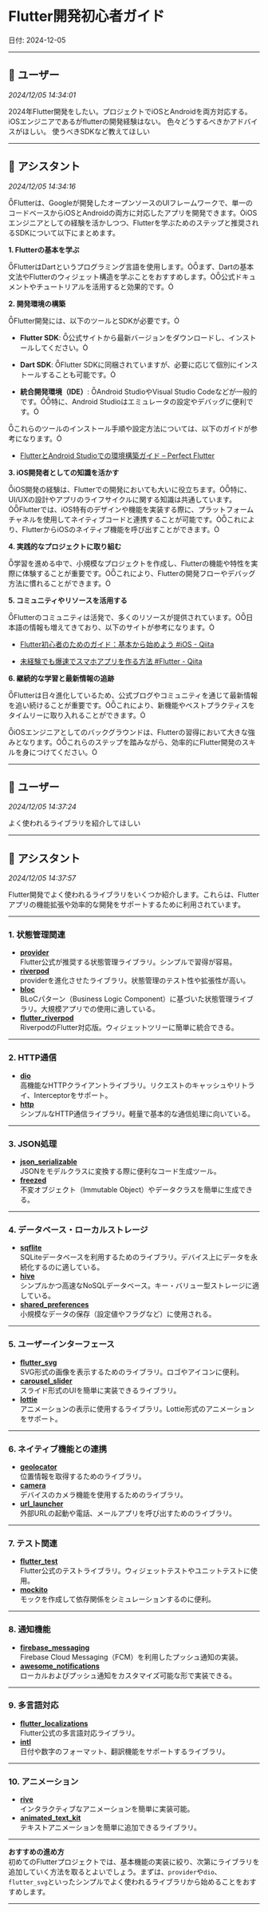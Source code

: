# Flutter開発初心者ガイド

日付: 2024-12-05

---

## 👤 ユーザー
*2024/12/05 14:34:01*

2024年Flutter開発をしたい。プロジェクトでiOSとAndroidを両方対応する。
iOSエンジニアであるがflutterの開発経験はない。
色々どうするべきかアドバイスがほしい。
使うべきSDKなど教えてほしい

---

## 🤖 アシスタント
*2024/12/05 14:34:16*

Flutterは、Googleが開発したオープンソースのUIフレームワークで、単一のコードベースからiOSとAndroidの両方に対応したアプリを開発できます。iOSエンジニアとしての経験を活かしつつ、Flutterを学ぶためのステップと推奨されるSDKについて以下にまとめます。

**1. Flutterの基本を学ぶ**

FlutterはDartというプログラミング言語を使用します。まず、Dartの基本文法やFlutterのウィジェット構造を学ぶことをおすすめします。公式ドキュメントやチュートリアルを活用すると効果的です。

**2. 開発環境の構築**

Flutter開発には、以下のツールとSDKが必要です。

- **Flutter SDK**: 公式サイトから最新バージョンをダウンロードし、インストールしてください。

- **Dart SDK**: Flutter SDKに同梱されていますが、必要に応じて個別にインストールすることも可能です。

- **統合開発環境（IDE）**: Android StudioやVisual Studio Codeなどが一般的です。特に、Android Studioはエミュレータの設定やデバッグに便利です。

これらのツールのインストール手順や設定方法については、以下のガイドが参考になります。

- [FlutterとAndroid Studioでの環境構築ガイド – Perfect Flutter](https://perfectflutter.com/367/flutter%E3%81%A8android-studio%E3%81%A7%E3%81%AE%E7%92%B0%E5%A2%83%E6%A7%8B%E7%AF%89%E3%82%AC%E3%82%A4%E3%83%89/)

**3. iOS開発者としての知識を活かす**

iOS開発の経験は、Flutterでの開発においても大いに役立ちます。特に、UI/UXの設計やアプリのライフサイクルに関する知識は共通しています。Flutterでは、iOS特有のデザインや機能を実装する際に、プラットフォームチャネルを使用してネイティブコードと連携することが可能です。これにより、FlutterからiOSのネイティブ機能を呼び出すことができます。

**4. 実践的なプロジェクトに取り組む**

学習を進める中で、小規模なプロジェクトを作成し、Flutterの機能や特性を実際に体験することが重要です。これにより、Flutterの開発フローやデバッグ方法に慣れることができます。

**5. コミュニティやリソースを活用する**

Flutterのコミュニティは活発で、多くのリソースが提供されています。日本語の情報も増えてきており、以下のサイトが参考になります。

- [Flutter初心者のためのガイド：基本から始めよう #iOS - Qiita](https://qiita.com/NegishiS/items/1b7ba800908929adfdd2)

- [未経験でも爆速でスマホアプリを作る方法 #Flutter - Qiita](https://qiita.com/kominato_slj/items/d12b0fdbca6252a9ab91)

**6. 継続的な学習と最新情報の追跡**

Flutterは日々進化しているため、公式ブログやコミュニティを通じて最新情報を追い続けることが重要です。これにより、新機能やベストプラクティスをタイムリーに取り入れることができます。

iOSエンジニアとしてのバックグラウンドは、Flutterの習得において大きな強みとなります。これらのステップを踏みながら、効率的にFlutter開発のスキルを身につけてください。

---

## 👤 ユーザー
*2024/12/05 14:37:24*

よく使われるライブラリを紹介してほしい

---

## 🤖 アシスタント
*2024/12/05 14:37:57*

Flutter開発でよく使われるライブラリをいくつか紹介します。これらは、Flutterアプリの機能拡張や効率的な開発をサポートするために利用されています。

---

### **1. 状態管理関連**
- **[provider](https://pub.dev/packages/provider)**  
  Flutter公式が推奨する状態管理ライブラリ。シンプルで習得が容易。
- **[riverpod](https://pub.dev/packages/riverpod)**  
  providerを進化させたライブラリ。状態管理のテスト性や拡張性が高い。
- **[bloc](https://pub.dev/packages/flutter_bloc)**  
  BLoCパターン（Business Logic Component）に基づいた状態管理ライブラリ。大規模アプリでの使用に適している。
- **[flutter_riverpod](https://pub.dev/packages/flutter_riverpod)**  
  RiverpodのFlutter対応版。ウィジェットツリーに簡単に統合できる。

---

### **2. HTTP通信**
- **[dio](https://pub.dev/packages/dio)**  
  高機能なHTTPクライアントライブラリ。リクエストのキャッシュやリトライ、Interceptorをサポート。
- **[http](https://pub.dev/packages/http)**  
  シンプルなHTTP通信ライブラリ。軽量で基本的な通信処理に向いている。

---

### **3. JSON処理**
- **[json_serializable](https://pub.dev/packages/json_serializable)**  
  JSONをモデルクラスに変換する際に便利なコード生成ツール。
- **[freezed](https://pub.dev/packages/freezed)**  
  不変オブジェクト（Immutable Object）やデータクラスを簡単に生成できる。

---

### **4. データベース・ローカルストレージ**
- **[sqflite](https://pub.dev/packages/sqflite)**  
  SQLiteデータベースを利用するためのライブラリ。デバイス上にデータを永続化するのに適している。
- **[hive](https://pub.dev/packages/hive)**  
  シンプルかつ高速なNoSQLデータベース。キー・バリュー型ストレージに適している。
- **[shared_preferences](https://pub.dev/packages/shared_preferences)**  
  小規模なデータの保存（設定値やフラグなど）に使用される。

---

### **5. ユーザーインターフェース**
- **[flutter_svg](https://pub.dev/packages/flutter_svg)**  
  SVG形式の画像を表示するためのライブラリ。ロゴやアイコンに便利。
- **[carousel_slider](https://pub.dev/packages/carousel_slider)**  
  スライド形式のUIを簡単に実装できるライブラリ。
- **[lottie](https://pub.dev/packages/lottie)**  
  アニメーションの表示に使用するライブラリ。Lottie形式のアニメーションをサポート。

---

### **6. ネイティブ機能との連携**
- **[geolocator](https://pub.dev/packages/geolocator)**  
  位置情報を取得するためのライブラリ。
- **[camera](https://pub.dev/packages/camera)**  
  デバイスのカメラ機能を使用するためのライブラリ。
- **[url_launcher](https://pub.dev/packages/url_launcher)**  
  外部URLの起動や電話、メールアプリを呼び出すためのライブラリ。

---

### **7. テスト関連**
- **[flutter_test](https://api.flutter.dev/flutter/flutter_test/flutter_test-library.html)**  
  Flutter公式のテストライブラリ。ウィジェットテストやユニットテストに使用。
- **[mockito](https://pub.dev/packages/mockito)**  
  モックを作成して依存関係をシミュレーションするのに便利。

---

### **8. 通知機能**
- **[firebase_messaging](https://pub.dev/packages/firebase_messaging)**  
  Firebase Cloud Messaging（FCM）を利用したプッシュ通知の実装。
- **[awesome_notifications](https://pub.dev/packages/awesome_notifications)**  
  ローカルおよびプッシュ通知をカスタマイズ可能な形で実装できる。

---

### **9. 多言語対応**
- **[flutter_localizations](https://api.flutter.dev/flutter/flutter_localizations/flutter_localizations-library.html)**  
  Flutter公式の多言語対応ライブラリ。
- **[intl](https://pub.dev/packages/intl)**  
  日付や数字のフォーマット、翻訳機能をサポートするライブラリ。

---

### **10. アニメーション**
- **[rive](https://pub.dev/packages/rive)**  
  インタラクティブなアニメーションを簡単に実装可能。
- **[animated_text_kit](https://pub.dev/packages/animated_text_kit)**  
  テキストアニメーションを簡単に追加できるライブラリ。

---

**おすすめの進め方**  
初めてのFlutterプロジェクトでは、基本機能の実装に絞り、次第にライブラリを追加していく方法を取るとよいでしょう。まずは、`provider`や`dio`、`flutter_svg`といったシンプルでよく使われるライブラリから始めることをおすすめします。

---
